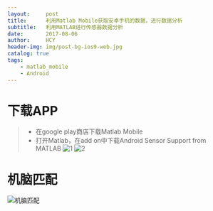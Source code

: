 ```yaml
---
layout:     post
title:      利用Matlab Mobile获取安卓手机的数据，进行数据分析
subtitle:   利用MATLAB进行传感器数据分析
date:       2017-08-06
author:     HCY
header-img: img/post-bg-ios9-web.jpg
catalog: true
tags:
    - matlab_mobile
    - Android
---
```


# 下载APP
>* 在google play商店下载Matlab Mobile
>* 打开Matlab，在add on中下载Android Sensor Support from MATLAB
![1](https://Ceneses.github.io/img/2018_08_06_1.png)
![2](https://Ceneses.github.io/img/2018_08_06_2.png)
# 机脑匹配
![机脑匹配](https://Ceneses.github.io/img/2018_08_06_3.png)
